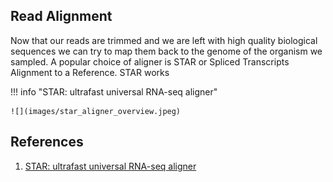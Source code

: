 ## Read Alignment

Now that our reads are trimmed and we are left with high quality biological sequences we can try to map them back to the genome of the organism we sampled. A popular choice of aligner is STAR or Spliced Transcripts Alignment to a Reference. STAR works 


!!! info "STAR: ultrafast universal RNA-seq aligner"

    ![](images/star_aligner_overview.jpeg)
    
    
## References

1. [STAR: ultrafast universal RNA-seq aligner](https://www.ncbi.nlm.nih.gov/pmc/articles/PMC3530905/)

